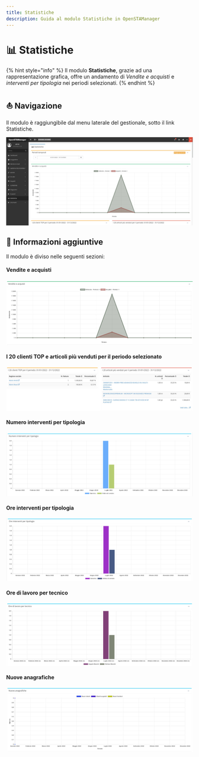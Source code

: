 ```yaml
---
title: Statistiche
description: Guida al modulo Statistiche in OpenSTAManager
---
```


# 📊 Statistiche

{% hint style="info" %}
Il modulo **Statistiche**, grazie ad una rappresentazione grafica, offre un andamento di _Vendite e acquisti_ e _interventi per tipologia_ nei periodi selezionati.
{% endhint %}

## ⛵ Navigazione

Il modulo è raggiungibile dal menu laterale del gestionale, sotto il link Statistiche.

![](<../.gitbook/assets/image (80).png>)

## 🔽 Informazioni aggiuntive

Il modulo è diviso nelle seguenti sezioni:

#### Vendite e acquisti

![](<../.gitbook/assets/image (89) (1).png>)

#### I 20 clienti TOP e articoli più venduti per il periodo selezionato

![](<../.gitbook/assets/image (104).png>)

#### Numero interventi per tipologia

![](<../.gitbook/assets/image (27).png>)

#### Ore interventi per tipologia

![](<../.gitbook/assets/image (64).png>)

#### Ore di lavoro per tecnico

![](<../.gitbook/assets/image (88) (1).png>)

#### Nuove anagrafiche

![](<../.gitbook/assets/image (68).png>)
